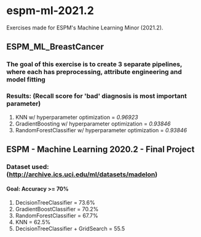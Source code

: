 # espm-ml-2021.2

Exercises made for ESPM's Machine Learning Minor (2021.2).

## ESPM_ML_BreastCancer

### The goal of this exercise is to create 3 separate pipelines, where each has preprocessing, attribute engineering and model fitting

### Results: (Recall score for 'bad' diagnosis is most important parameter)

1. KNN w/ hyperparameter optimization = *0.96923*
2. GradientBoosting w/ hyperparameter optimization = *0.93846*
3. RandomForestClassifier w/ hyperparameter optimization = *0.93846*

## ESPM - Machine Learning 2020.2 - Final Project

### Dataset used: (<http://archive.ics.uci.edu/ml/datasets/madelon>)

#### Goal: Accuracy >= 70%

1. DecisionTreeClassifier = 73.6%
2. GradientBoostClassifier = 70.2%
3. RandomForestClassifier = 67.7%
4. KNN = 62.5%
5. DecisionTreeClassifier + GridSearch = 55.5
